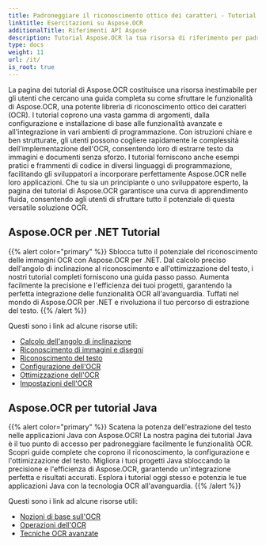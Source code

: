 ```yaml
---
title: Padroneggiare il riconoscimento ottico dei caratteri - Tutorial Aspose.OCR
linktitle: Esercitazioni su Aspose.OCR
additionalTitle: Riferimenti API Aspose
description: Tutorial Aspose.OCR la tua risorsa di riferimento per padroneggiare il riconoscimento ottico dei caratteri con istruzioni chiare ed esempi pratici in varie lingue.
type: docs
weight: 11
url: /it/
is_root: true
---
```


La pagina dei tutorial di Aspose.OCR costituisce una risorsa inestimabile per gli utenti che cercano una guida completa su come sfruttare le funzionalità di Aspose.OCR, una potente libreria di riconoscimento ottico dei caratteri (OCR). I tutorial coprono una vasta gamma di argomenti, dalla configurazione e installazione di base alle funzionalità avanzate e all'integrazione in vari ambienti di programmazione. Con istruzioni chiare e ben strutturate, gli utenti possono cogliere rapidamente le complessità dell'implementazione dell'OCR, consentendo loro di estrarre testo da immagini e documenti senza sforzo. I tutorial forniscono anche esempi pratici e frammenti di codice in diversi linguaggi di programmazione, facilitando gli sviluppatori a incorporare perfettamente Aspose.OCR nelle loro applicazioni. Che tu sia un principiante o uno sviluppatore esperto, la pagina dei tutorial di Aspose.OCR garantisce una curva di apprendimento fluida, consentendo agli utenti di sfruttare tutto il potenziale di questa versatile soluzione OCR.

## Aspose.OCR per .NET Tutorial
{{% alert color="primary" %}}
Sblocca tutto il potenziale del riconoscimento delle immagini OCR con Aspose.OCR per .NET. Dal calcolo preciso dell'angolo di inclinazione al riconoscimento e all'ottimizzazione del testo, i nostri tutorial completi forniscono una guida passo passo. Aumenta facilmente la precisione e l'efficienza dei tuoi progetti, garantendo la perfetta integrazione delle funzionalità OCR all'avanguardia. Tuffati nel mondo di Aspose.OCR per .NET e rivoluziona il tuo percorso di estrazione del testo.
{{% /alert %}}

Questi sono i link ad alcune risorse utili:
 
- [Calcolo dell'angolo di inclinazione](./net/skew-angle-calculation/)
- [Riconoscimento di immagini e disegni](./net/image-and-drawing-recognition/)
- [Riconoscimento del testo](./net/text-recognition/)
- [Configurazione dell'OCR](./net/ocr-configuration/)
- [Ottimizzazione dell'OCR](./net/ocr-optimization/)
- [Impostazioni dell'OCR](./net/ocr-settings/)


## Aspose.OCR per tutorial Java
{{% alert color="primary" %}}
Scatena la potenza dell'estrazione del testo nelle applicazioni Java con Aspose.OCR! La nostra pagina dei tutorial Java è il tuo punto di accesso per padroneggiare facilmente le funzionalità OCR. Scopri guide complete che coprono il riconoscimento, la configurazione e l'ottimizzazione del testo. Migliora i tuoi progetti Java sbloccando la precisione e l'efficienza di Aspose.OCR, garantendo un'integrazione perfetta e risultati accurati. Esplora i tutorial oggi stesso e potenzia le tue applicazioni Java con la tecnologia OCR all'avanguardia.
{{% /alert %}}

Questi sono i link ad alcune risorse utili:
 
- [Nozioni di base sull'OCR](./java/ocr-basics/)
- [Operazioni dell'OCR](./java/ocr-operations/)
- [Tecniche OCR avanzate](./java/advanced-ocr-techniques/)



